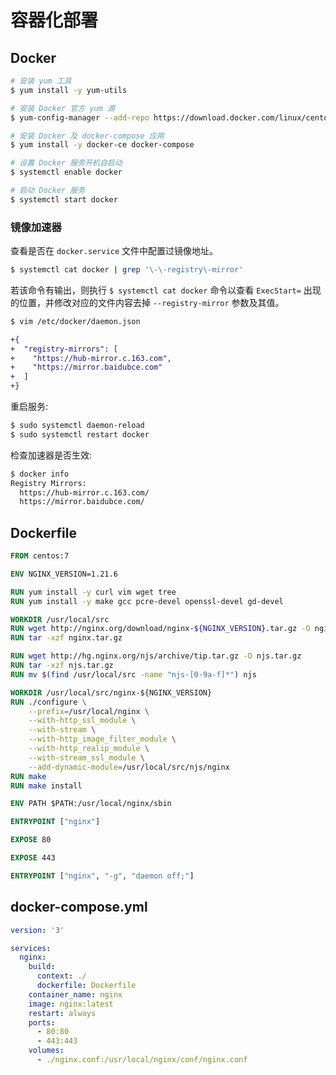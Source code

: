 # 容器化部署

## Docker

```bash
# 安装 yum 工具
$ yum install -y yum-utils

# 安装 Docker 官方 yum 源
$ yum-config-manager --add-repo https://download.docker.com/linux/centos/docker-ce.repo

# 安装 Docker 及 docker-compose 应用
$ yum install -y docker-ce docker-compose

# 设置 Docker 服务开机自启动
$ systemctl enable docker

# 启动 Docker 服务
$ systemctl start docker
```

### 镜像加速器

查看是否在 `docker.service` 文件中配置过镜像地址。

```bash
$ systemctl cat docker | grep '\-\-registry\-mirror'
```

若该命令有输出，则执行 `$ systemctl cat docker` 命令以查看 `ExecStart=` 出现的位置，并修改对应的文件内容去掉 `--registry-mirror` 参数及其值。

```bash
$ vim /etc/docker/daemon.json
```

```diff
+{
+  "registry-mirrors": [
+    "https://hub-mirror.c.163.com",
+    "https://mirror.baidubce.com"
+  ]
+}
```

重启服务:

```bash
$ sudo systemctl daemon-reload
$ sudo systemctl restart docker
```

检查加速器是否生效:

```bash
$ docker info
Registry Mirrors:
  https://hub-mirror.c.163.com/
  https://mirror.baidubce.com/
```

## Dockerfile

```dockerfile
FROM centos:7

ENV NGINX_VERSION=1.21.6

RUN yum install -y curl vim wget tree
RUN yum install -y make gcc pcre-devel openssl-devel gd-devel

WORKDIR /usr/local/src
RUN wget http://nginx.org/download/nginx-${NGINX_VERSION}.tar.gz -O nginx.tar.gz
RUN tar -xzf nginx.tar.gz

RUN wget http://hg.nginx.org/njs/archive/tip.tar.gz -O njs.tar.gz
RUN tar -xzf njs.tar.gz
RUN mv $(find /usr/local/src -name "njs-[0-9a-f]*") njs

WORKDIR /usr/local/src/nginx-${NGINX_VERSION}
RUN ./configure \
    --prefix=/usr/local/nginx \
    --with-http_ssl_module \
    --with-stream \
    --with-http_image_filter_module \
    --with-http_realip_module \
    --with-stream_ssl_module \
    --add-dynamic-module=/usr/local/src/njs/nginx
RUN make
RUN make install

ENV PATH $PATH:/usr/local/nginx/sbin

ENTRYPOINT ["nginx"]

EXPOSE 80

EXPOSE 443

ENTRYPOINT ["nginx", "-g", "daemon off;"]
```

## docker-compose.yml

```yaml
version: '3'

services:
  nginx:
    build:
      context: ./
      dockerfile: Dockerfile
    container_name: nginx
    image: nginx:latest
    restart: always
    ports:
      - 80:80
      - 443:443
    volumes:
      - ./nginx.conf:/usr/local/nginx/conf/nginx.conf
```
